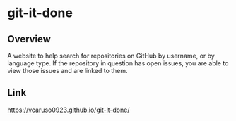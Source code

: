 # git-it-done

## Overview
A website to help search for repositories on GitHub by username, or by language type. If the repository in question has open issues, you are able to view those issues and are linked to them. 

## Link
https://vcaruso0923.github.io/git-it-done/
